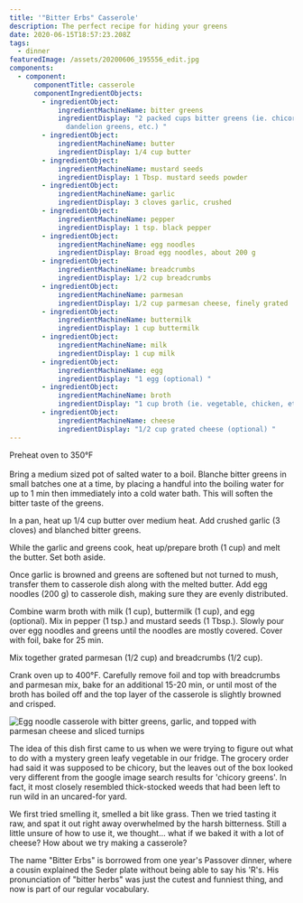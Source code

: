 ```yaml
---
title: '"Bitter Erbs" Casserole'
description: The perfect recipe for hiding your greens
date: 2020-06-15T18:57:23.208Z
tags:
  - dinner
featuredImage: /assets/20200606_195556_edit.jpg
components:
  - component:
      componentTitle: casserole
      componentIngredientObjects:
        - ingredientObject:
            ingredientMachineName: bitter greens
            ingredientDisplay: "2 packed cups bitter greens (ie. chicory, beet leaves,
              dandelion greens, etc.) "
        - ingredientObject:
            ingredientMachineName: butter
            ingredientDisplay: 1/4 cup butter
        - ingredientObject:
            ingredientMachineName: mustard seeds
            ingredientDisplay: 1 Tbsp. mustard seeds powder
        - ingredientObject:
            ingredientMachineName: garlic
            ingredientDisplay: 3 cloves garlic, crushed
        - ingredientObject:
            ingredientMachineName: pepper
            ingredientDisplay: 1 tsp. black pepper
        - ingredientObject:
            ingredientMachineName: egg noodles
            ingredientDisplay: Broad egg noodles, about 200 g
        - ingredientObject:
            ingredientMachineName: breadcrumbs
            ingredientDisplay: 1/2 cup breadcrumbs
        - ingredientObject:
            ingredientMachineName: parmesan
            ingredientDisplay: 1/2 cup parmesan cheese, finely grated
        - ingredientObject:
            ingredientMachineName: buttermilk
            ingredientDisplay: 1 cup buttermilk
        - ingredientObject:
            ingredientMachineName: milk
            ingredientDisplay: 1 cup milk
        - ingredientObject:
            ingredientMachineName: egg
            ingredientDisplay: "1 egg (optional) "
        - ingredientObject:
            ingredientMachineName: broth
            ingredientDisplay: "1 cup broth (ie. vegetable, chicken, etc.) "
        - ingredientObject:
            ingredientMachineName: cheese
            ingredientDisplay: "1/2 cup grated cheese (optional) "
---
```

Preheat oven to 350°F\
\
Bring a medium sized pot of salted water to a boil. Blanche bitter greens in small batches one at a time, by placing a handful into the boiling water for up to 1 min then immediately into a cold water bath. This will soften the bitter taste of the greens. 

In a pan, heat up 1/4 cup butter over medium heat. Add crushed garlic (3 cloves) and blanched bitter greens.

While the garlic and greens cook, heat up/prepare broth (1 cup) and melt the butter. Set both aside.

Once garlic is browned and greens are softened but not turned to mush, transfer them to casserole dish along with the melted butter. Add egg noodles (200 g) to casserole dish, making sure they are evenly distributed. 

Combine warm broth with milk (1 cup), buttermilk (1 cup), and egg (optional). Mix in pepper (1 tsp.) and mustard seeds (1 Tbsp.). Slowly pour over egg noodles and greens until the noodles are mostly covered. Cover with foil, bake for 25 min. 

Mix together grated parmesan (1/2 cup) and breadcrumbs (1/2 cup).

Crank oven up to 400°F. Carefully remove foil and top with breadcrumbs and parmesan mix, bake for an additional 15-20 min, or until most of the broth has boiled off and the top layer of the casserole is slightly browned and crisped. 

![Egg noodle casserole with bitter greens, garlic, and topped with parmesan cheese and sliced turnips](/assets/20200606_195556_edit.jpg "Egg noodle casserole with bitter greens, garlic, and topped with parmesan cheese and sliced turnips")

The idea of this dish first came to us when we were trying to figure out what to do with a mystery green leafy vegetable in our fridge. The grocery order had said it was supposed to be chicory, but the leaves out of the box looked very different from the google image search results for 'chicory greens'. In fact, it most closely resembled thick-stocked weeds that had been left to run wild in an uncared-for yard. 

We first tried smelling it, smelled a bit like grass. Then we tried tasting it raw, and spat it out right away overwhelmed by the harsh bitterness. Still a little unsure of how to use it, we thought... what if we baked it with a lot of cheese? How about we try making a casserole? 

The name "Bitter Erbs" is borrowed from one year's Passover dinner, where a cousin explained the Seder plate without being able to say his 'R's. His pronunciation of "bitter herbs" was just the cutest and funniest thing, and now is part of our regular vocabulary.